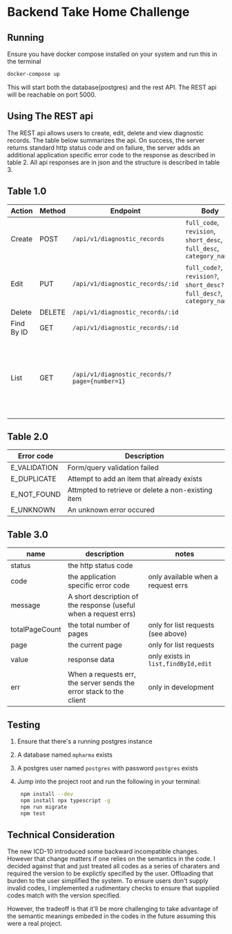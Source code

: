 
# Backend Take Home Challenge


## Running 
Ensure you have docker compose installed on your system and run  this in the terminal

``` bash 
docker-compose up
```

This will start both the database(postgres) and the rest API. The REST api will be reachable on port 5000. 


## Using The REST api 
The REST api allows users to create, edit, delete and view diagnostic records.  The table below summarizes the api. On success, the server returns 
standard http status code and on failure, the server adds an additional application specific error code to the response as described in table 2. All api responses are in json and the structure is described in table 3. 


Table 1.0
------------ 

| Action     | Method | Endpoint                                    | Body                                                                     | Notes                                                                                                             |
|------------|--------|---------------------------------------------|--------------------------------------------------------------------------|-------------------------------------------------------------------------------------------------------------------|
| Create     | POST   | `/api/v1/diagnostic_records`                |  `full_code`, `revision`, `short_desc`, `full_desc`, `category_name`     |                                                                                                                   |
| Edit       | PUT    | `/api/v1/diagnostic_records/:id`            | `full_code?`, `revision?`, `short_desc?`, `full_desc?`, `category_name?` | 1. All fields are optional but at least one field must  be submitted                                              |
| Delete     | DELETE | `/api/v1/diagnostic_records/:id`            |                                                                          |                                                                                                                   |
| Find By ID | GET    | `/api/v1/diagnostic_records/:id`            |                                                                          |                                                                                                                   |
| List       | GET    | `/api/v1/diagnostic_records/?page={number=1}` |                                                                          | The server returns extra information such as the totalPageCount, currentPage, and the number of entries per page. |


Table 2.0
-----------

| Error code|Description|
|----------|-------------|
|E_VALIDATION | Form/query validation failed |
|E_DUPLICATE | Attempt to add an item that already exists     |
|E_NOT_FOUND  | Attmpted to retrieve or delete a non-existing item | 
|E_UNKNOWN | An unknown error occured |


Table 3.0
---------

|name|description|notes|
|------|----|-------|
|status| the http status code||
|code|the application specific error code|only available when a request errs|
|message|A short description of the response (useful when a request errs)| 
|totalPageCount|the total number of pages| only for list requests (see above)|
|page| the current page|only for list requests|
|value|response data| only exists in `list,findById,edit`
|err|When a requests err, the server sends the error stack to the client | only in development| 



## Testing

1. Ensure that there's a running postgres instance 
2. A database named `mpharma` exists
3. A postgres user named `postgres` with password `postgres` exists
4. Jump into the project root and run the following in your terminal:
	
   ``` bash
   	npm install --dev 
   	npm install npx typescript -g 
   	npm run migrate
   	npm test 
   ```


## Technical Consideration

The new ICD-10 introduced some backward incompatible changes. However that change matters if one relies on the semantics in the code. I decided against that and just treated all codes as a series of charaters and required the version to be explictly specified by the user. Offloading that burden to the user simplified the system. To ensure users don't supply invalid codes, I implemented a rudimentary checks to ensure that supplied codes match with the version specified. 

However, the tradeoff is that it'll be more challenging to take advantage of the semantic meanings embeded in the codes in the future assuming this were a real project.

